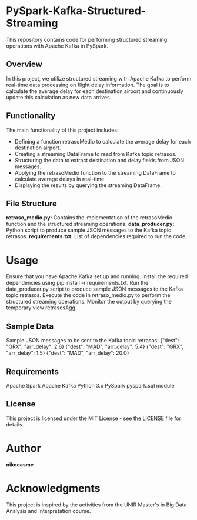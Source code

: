 # PySpark-Kafka-Structured-Streaming
This repository contains code for performing structured streaming operations with Apache Kafka in PySpark.

## Overview
In this project, we utilize structured streaming with Apache Kafka to perform real-time data processing on flight delay information. The goal is to calculate the average delay for each destination airport and continuously update this calculation as new data arrives.

## Functionality
The main functionality of this project includes:

* Defining a function retrasoMedio to calculate the average delay for each destination airport.
* Creating a streaming DataFrame to read from Kafka topic retrasos.
* Structuring the data to extract destination and delay fields from JSON messages.
* Applying the retrasoMedio function to the streaming DataFrame to calculate average delays in real-time.
* Displaying the results by querying the streaming DataFrame.

## File Structure
**retraso_medio.py:** Contains the implementation of the retrasoMedio function and the structured streaming operations.
**data_producer.py:** Python script to produce sample JSON messages to the Kafka topic retrasos.
**requirements.txt:** List of dependencies required to run the code.

# Usage
Ensure that you have Apache Kafka set up and running.
Install the required dependencies using pip install -r requirements.txt.
Run the data_producer.py script to produce sample JSON messages to the Kafka topic retrasos.
Execute the code in retraso_medio.py to perform the structured streaming operations.
Monitor the output by querying the temporary view retrasosAgg.

## Sample Data
Sample JSON messages to be sent to the Kafka topic retrasos:
{"dest": "GRX", "arr_delay": 2.6}
{"dest": "MAD", "arr_delay": 5.4}
{"dest": "GRX", "arr_delay": 1.5}
{"dest": "MAD", "arr_delay": 20.0}

## Requirements
Apache Spark
Apache Kafka
Python 3.x
PySpark
pyspark.sql module

## License
This project is licensed under the MIT License - see the LICENSE file for details.

# Author
**nikocasme**

# Acknowledgments
This project is inspired by the activities from the UNIR Master's in Big Data Analysis and Interpretation course.

